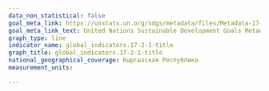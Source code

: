```yaml
---
data_non_statistical: false
goal_meta_link: https://unstats.un.org/sdgs/metadata/files/Metadata-17-02-01.pdf
goal_meta_link_text: United Nations Sustainable Development Goals Metadata (pdf 468kB)
graph_type: line
indicator_name: global_indicators.17-2-1-title
graph_title: global_indicators.17-2-1-title
national_geographical_coverage: Кыргызская Республика
measurement_units: 

---
```

